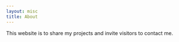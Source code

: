 ```yaml
---
layout: misc
title: About
---
```


This website is to share my projects and invite visitors to contact me.
